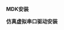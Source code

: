 <!--
 * @Date: 2024-05-28
 * @LastEditors: 不与
 * @LastEditTime: 2024-05-28
 * @FilePath: \STM32_Study\基础篇\软件安装.md
 * @Description: 
-->
**MDK安装**

**仿真虚拟串口驱动安装**

